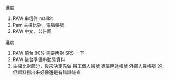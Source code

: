 進度

1. RAW 串信件 mailkit
2. Pam 主檔比對，電腦帳號
3. RAW 中文、公告圖



進度

1. RAW 前台 80% 需要再對 SRS 一下
2. RAW 後台準備串動態資料
3. 主檔比對部分，後來決定先做  員工個人帳號 專屬用途帳號 外部人員帳號 的，但資料撈出來好像還是有錯誤待查
